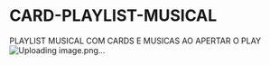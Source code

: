 # CARD-PLAYLIST-MUSICAL
PLAYLIST MUSICAL COM CARDS E MUSICAS AO APERTAR O PLAY
![Uploading image.png…]()
